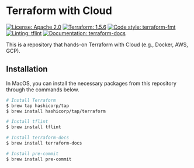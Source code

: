 # Terraform with Cloud

[![License: Apache 2.0](https://img.shields.io/badge/license-Apache--2.0-green.svg)](https://opensource.org/licenses/Apache-2.0)
[![Terraform: 1.5.6](https://img.shields.io/badge/terraform-1.5.6-blueviolet.svg)](https://github.com/hashicorp/terraform/blob/v1.5.6/CHANGELOG.md)
[![Code style: terraform-fmt](https://img.shields.io/badge/code%20style-terraform--fmt-black.svg)](https://developer.hashicorp.com/terraform/cli/commands/fmt)
[![Linting: tflint](https://img.shields.io/badge/linting-tflint-red)](https://github.com/terraform-linters/tflint)
[![Documentation: terraform-docs](https://img.shields.io/badge/documentation-terraform--docs-blue)](https://github.com/terraform-docs/terraform-docs)

This is a repository that hands-on Terraform with Cloud (e.g., Docker, AWS, GCP).

## Installation

In MacOS, you can install the necessary packages from this repository through the commands below.

```bash
# Install Terraform
$ brew tap hashicorp/tap
$ brew install hashicorp/tap/terraform

# Install tflint
$ brew install tflint

# Install terraform-docs
$ brew install terraform-docs

# Install pre-commit
$ brew install pre-commit
```
